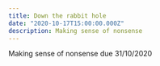 ```yaml
---
title: Down the rabbit hole
date: "2020-10-17T15:00:00.000Z"
description: Making sense of nonsense
---
```


Making sense of nonsense due 31/10/2020